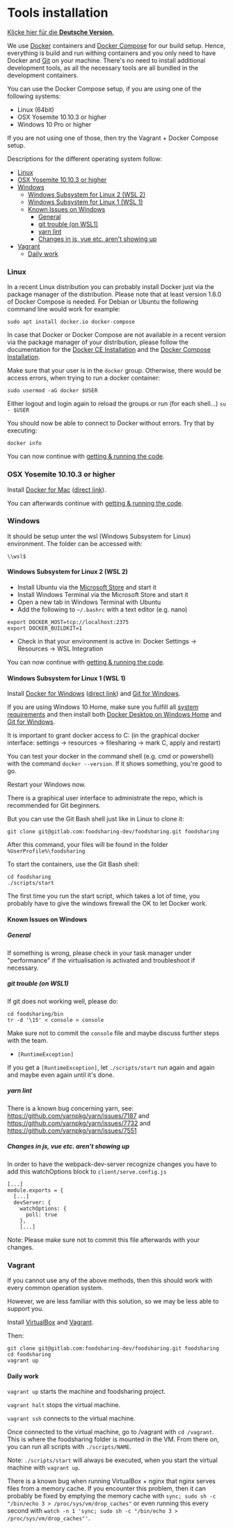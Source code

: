 # Tools installation <!-- omit in toc -->

[Klicke hier für die **Deutsche Version**.](tools-installation_DE.md)

We use [Docker](https://www.docker.com/) containers and [Docker Compose](https://docs.docker.com/compose/) for our build setup. Hence, everything is build and run withing containers and you only need to have Docker and [Git](https://git-scm.com/) on your machine. There's no need to install additional development tools, as all the necessary tools are all bundled in the development containers.

You can use the Docker Compose setup, if you are using one of the following systems:

- Linux (64bit)
- OSX Yosemite 10.10.3 or higher
- Windows 10 Pro or higher

If you are not using one of those, then try the Vagrant + Docker Compose setup.

Descriptions for the different operating system follow:

- [Linux](#linux)
- [OSX Yosemite 10.10.3 or higher](#osx-yosemite-10103-or-higher)
- [Windows](#windows)
  - [Windows Subsystem for Linux 2 (WSL 2)](#windows-subsystem-for-linux-2-wsl-2)
  - [Windows Subsystem for Linux 1 (WSL 1)](#windows-subsystem-for-linux-1-wsl-1)
  - [Known Issues on Windows](#known-issues-on-windows)
    - [General](#general)
    - [git trouble (on WSL1)](#git-trouble-on-wsl1)
    - [yarn lint](#yarn-lint)
    - [Changes in js, vue etc. aren't showing up](#changes-in-js-vue-etc-arent-showing-up)
- [Vagrant](#vagrant)
  - [Daily work](#daily-work)

### Linux

In a recent Linux distribution you can probably install Docker just via the package manager of the distribution. Please note that at least version 1.6.0 of Docker Compose is needed. For Debian or Ubuntu the following command line would work for example:
```
sudo apt install docker.io docker-compose
```

In case that Docker or Docker Compose are not available in a recent version via the package manager of your distribution, please follow the documentation for the 
[Docker CE Installation](https://docs.docker.com/engine/installation/)
and the 
[Docker Compose Installation](https://docs.docker.com/compose/install/).

Make sure that your user is in the `docker` group. Otherwise, there would be access errors, when trying to run a docker container:

```
sudo usermod -aG docker $USER
```
Either logout and login again to reload the groups or run (for each shell...)
`su - $USER`

You should now be able to connect to Docker without errors. Try that by executing:
```
docker info
```

You can now continue with [getting & running the code](running-the-code.md).

### OSX Yosemite 10.10.3 or higher

Install [Docker for Mac](https://docs.docker.com/docker-for-mac/install/) ([direct link](https://download.docker.com/mac/stable/Docker.dmg)).

You can afterwards continue with [getting & running the code](running-the-code.md).

### Windows 

It should be setup unter the wsl (Windows Subsystem for Linux) environment. The folder can be accessed with:
```
\\wsl$
```

#### Windows Subsystem for Linux 2 (WSL 2)

* Install Ubuntu via the
  [Microsoft Store](https://www.microsoft.com/de-de/store/apps/windows)
  and start it
* Install Windows Terminal via the Microsoft Store and start it
* Open a new tab in Windows Terminal with Ubuntu
* Add the following to `~/.bashrc` with a text editor (e.g. nano)
```
export DOCKER_HOST=tcp://localhost:2375
export DOCKER_BUILDKIT=1
```
* Check in that your environment is active in: Docker Settings -> Resources -> WSL Integration

You can now continue with [getting & running the code](running-the-code.md).

#### Windows Subsystem for Linux 1 (WSL 1)

Install [Docker for Windows](https://docs.docker.com/docker-for-windows/install/) ([direct link](https://download.docker.com/win/stable/Docker%20Desktop%20Installer.exe)) and
[Git for Windows](https://git-scm.com/download/win).

If you are using Windows 10 Home, make sure you fulfill all [system requirements](https://docs.docker.com/docker-for-windows/install-windows-home/#system-requirements)
and then install both [Docker Desktop on Windows Home](https://docs.docker.com/docker-for-windows/install-windows-home/) and [Git for Windows](https://git-scm.com/download/win). 

It is important to grant docker access to C: (in the graphical docker interface: settings -> resources -> filesharing -> mark C, apply and restart)

You can test your docker in the command shell (e.g. cmd or powershell) with the command ```docker --version```. If it shows something, you're good to go.

Restart your Windows now.

There is a graphical user interface to administrate the repo, which is recommended for Git beginners.

But you can use the Git Bash shell just like in Linux to clone it:

```
git clone git@gitlab.com:foodsharing-dev/foodsharing.git foodsharing
```

After this command, your files will be found in the folder ```%UserProfile%\foodsharing```

To start the containers, use the Git Bash shell:
```
cd foodsharing
./scripts/start
```

The first time you run the start script, which takes a lot of time, you probably have to give the windows firewall the OK to let Docker work.

#### Known Issues on Windows

##### General

If something is wrong, please check in your task manager under "performance" if the virtualisation is activated and troubleshoot if necessary.

##### git trouble (on WSL1)
 
If git does not working well, please do:
```
cd foodsharing/bin
tr -d '\15' < console > console
``` 
Make sure not to commit the `console` file and maybe discuss further steps with the team. 
 
 - ```[RuntimeException]```

If you get a ```[RuntimeException]```, let ```./scripts/start``` run again and again and maybe even again until it's done.

##### yarn lint

There is a known bug concerning yarn, see: https://github.com/yarnpkg/yarn/issues/7187 and https://github.com/yarnpkg/yarn/issues/7732 and https://github.com/yarnpkg/yarn/issues/7551

 ##### Changes in js, vue etc. aren't showing up

In order to have the webpack-dev-server recognize changes you have to add this watchOptions block to ```client/serve.config.js```
```
[...]
module.exports = {
  [...]
  devServer: {
    watchOptions: {
      poll: true
    },
    [...]
```

Note: Please make sure not to commit this file afterwards with your changes.

### Vagrant

If you cannot use any of the above methods, then this should work with every common operation system.

However, we are less familiar with this solution, so we may be less able to support you.

Install
[VirtualBox](https://www.virtualbox.org/wiki/Downloads) and
[Vagrant](https://www.vagrantup.com/downloads.html).

Then:

```
git clone git@gitlab.com:foodsharing-dev/foodsharing.git foodsharing
cd foodsharing
vagrant up
```

#### Daily work

`vagrant up` starts the machine and foodsharing project.

`vagrant halt` stops the virtual machine.

`vagrant ssh` connects to the virtual machine.

Once connected to the virtual machine, go to /vagrant with `cd /vagrant`.
This is where the foodsharing folder is mounted in the VM.
From there on, you can run all scripts with `./scripts/NAME`.

Note:
`./scripts/start` will always be executed, when you start the virtual machine with `vagrant up`.

There is a known bug when running VirtualBox + nginx that nginx serves files from a memory cache. If you encounter this problem, then it can probably be fixed by emptying the memory cache with ``sync; sudo sh -c "/bin/echo 3 > /proc/sys/vm/drop_caches"`` or even running this every second with ``watch -n 1 'sync; sudo sh -c "/bin/echo 3 > /proc/sys/vm/drop_caches"'``.